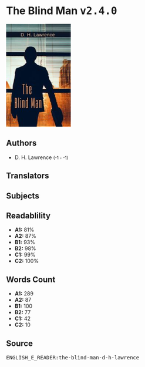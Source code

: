 # The Blind Man <kbd>v2.4.0</kbd>

![](./cover.medium.jpg "")

## Authors


 - D. H. Lawrence <small>(-1 - -1)</small>

## Translators



## Subjects



## Readablility


 - **A1:** 81%
 - **A2:** 87%
 - **B1:** 93%
 - **B2:** 98%
 - **C1:** 99%
 - **C2:** 100%

## Words Count


 - **A1:** 289
 - **A2:** 87
 - **B1:** 100
 - **B2:** 77
 - **C1:** 42
 - **C2:** 10

## Source


<kbd>ENGLISH_E_READER:the-blind-man-d-h-lawrence</kbd>
